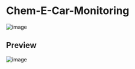 # Chem-E-Car-Monitoring

![image](https://github.com/ahmadzaki2975/Chem-E-Car-Monitoring/assets/87590846/5b6b5dbb-d034-4d54-86d5-f73edf1250a8)

## Preview

![image](https://github.com/ahmadzaki2975/Chem-E-Car-Monitoring/assets/87590846/26afc632-31f4-45db-9018-be880dd7d649)
